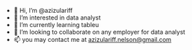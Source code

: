 - 👋 Hi, I’m @azizulariff
- 👀 I’m interested in data analyst
- 🌱 I’m currently learning tableu
- 💞️ I’m looking to collaborate on any employer for data analyst
- 📫 you may contact me at azizulariff.nelson@gmail.com

<!---
azizulnelson80/azizulnelson80 is a ✨ special ✨ repository because its `README.md` (this file) appears on your GitHub profile.
You can click the Preview link to take a look at your changes.
--->
